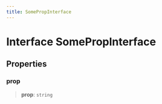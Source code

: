 ```yaml
---
title: SomePropInterface
---
```


# Interface SomePropInterface

## Properties

### prop

> **prop**: `string`
